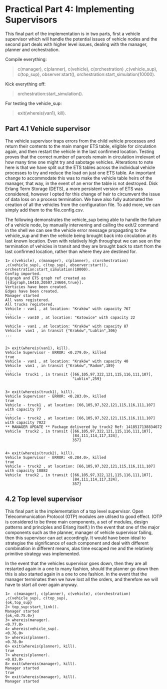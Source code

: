 Practical Part 4: Implementing Supervisors
==========================================

This final part of the implementation is in two parts, first a vehicle supervisor which will handle the potential issues of vehicle nodes and the second part deals with higher level issues, dealing with the manager, planner and orchestration.  

Compile everything:
>  c(manager), c(planner), c(vehicle), c(orchestration) ,c(vehicle_sup), c(top_sup), observer:start(), orchestration:start_simulation(10000).
    
Kick everything off:
> orchestration:start_simulation().

For testing the vehicle_sup: 
> exit(whereis(van1), kill).

Part 4.1 Vehicle supervisor
---------------------------

The vehicle supervisor traps errors from the child vehicle processes and return their contents to the main manger ETS table, eligible for circulation again, and then restart the vehicle in the last confirmed location. Testing proves that the correct number of parcels remain in circulation irrelevant of how many time one might try and sabotage vehicles. Alterations to note here is that we have split out the ETS tables across the individual vehicle processes to try and reduce the load on just one ETS table. An important change to accommodate this was to make the vehicle table heirs of the manager, that way, in the event of an error the table is not destroyed. Disk Erlang Term Storage (DETS), a more persistent version of ETS was considered, however I opted for this change of heir to circumvent the issue of data loss on a process termination.  We have also fully automated the creation of all the vehicles from the configuration file. To add more, we can simply add them to the file.config.csv. 

The following demonstrates the vehicle_sup being able to handle the failure of a vehicle node, by manually intervening and calling the exit/2 command in the shell we can see the vehicle error message propagating to the vehicle_sup and then the vehicle being brought back into circulation at its last known location.  Even with relatively high throughput we can see on the termination of vehicles in transit and they are brought back to start from the last confirmed location, rather than where they are destined for.

    1> c(vehicle), c(manager), c(planner), c(orchestration) ,c(vehicle_sup), c(top_sup), observer:start(), orchestration:start_simulation(10000).
    Config imported. 
    Digraph and ETS graph ref created as [{digraph,16410,20507,24604,true}].
    Verticies have been created. 
    Edges have been created. 
    Manager started 
    All vans registered. 
    All trucks registered. 
    Vehicle - van1 , at location: "Kraków" with capacity 767 
    ...
    Vehicle - van10 , at location: "Katowice" with capacity 22 
    
    Vehicle - van1 , at location: "Kraków" with capacity 87 
    Vehicle  van1 , in transit {"Kraków","Lublin",306}
    ...
    
    
    2> exit(whereis(van1), kill).
    Vehicle Supervisor - ERROR: <0.279.0>, killed 
    true
    Vehicle - van1 , at location: "Kraków" with capacity 40 
    Vehicle  van1 , in transit {"Kraków","Radom",189}
    ...
    Vehicle  truck1 , in transit {[66,105,97,322,121,115,116,111,107],
                                  "Lublin",259}
    
    
    3> exit(whereis(truck1), kill).
    Vehicle Supervisor - ERROR: <0.283.0>, killed 
    true
    Vehicle - truck1 , at location: [66,105,97,322,121,115,116,111,107] with capacity 77 
    ...
    Vehicle - truck2 , at location: [66,105,97,322,121,115,116,111,107] with capacity 7022 
    ** MANAGER UPDATE ** Package delivered by truck2 Ref: 1418517138834672
    Vehicle  truck2 , in transit {[66,105,97,322,121,115,116,111,107],
                                  [84,111,114,117,324],
                                  357}
    
    
    4> exit(whereis(truck2), kill).
    Vehicle Supervisor - ERROR: <0.284.0>, killed 
    true
    Vehicle - truck2 , at location: [66,105,97,322,121,115,116,111,107] with capacity 18882 
    Vehicle  truck2 , in transit {[66,105,97,322,121,115,116,111,107],
                                  [84,111,114,117,324],
                                  357}


4.2 Top level supervisor
------------------------

This final part is the implementation of a top level supervisor. Open Telecommunication Protocol (OTP) modules are utilsed to good effect. (OTP is considered to be three main components, a set of modules, design patterns and principles and Erlang itself.) In the event that one of the major components such as the planner, manager of vehicle supervisor failing, then this supervisor can act accordingly. It would have been ideal to strategise the significance of each component and deal with different combination in different means, alas time escaped me and the relatively primitive strategy was implemented. 

In the event that the vehicles supervisor goes down, then they are all restarted again in a one to many fashion, should the planner go down then this is also started again in a one to one fashion. In the event that the manager terminates then we have lost all the orders, and therefore we will have to start all over again anyway.


    1>  c(manager), c(planner), c(vehicle), c(orchestration) ,c(vehicle_sup), c(top_sup),
    {ok,top_sup}
    2> top_sup:start_link().
    Manager started
    {ok,<0.75.0>}
    3> whereis(manager).
    <0.77.0>
    4> whereis(vehicle_sup).
    <0.76.0>
    5> whereis(planner).
    <0.78.0>
    6> exit(whereis(planner), kill).
    true
    7> whereis(planner).
    <0.83.0>
    8> exit(whereis(manager), kill).
    Manager started 
    true
    9> exit(whereis(manager), kill).
    Manager started 